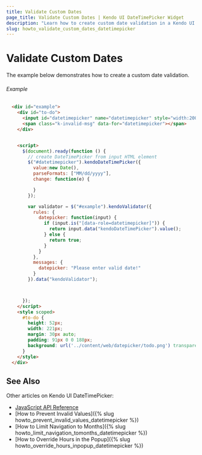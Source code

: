 ```yaml
---
title: Validate Custom Dates
page_title: Validate Custom Dates | Kendo UI DateTimePicker Widget
description: "Learn how to create custom date validation in a Kendo UI DateTimePicker widget."
slug: howto_validate_custom_dates_datetimepicker
---
```


# Validate Custom Dates

The example below demonstrates how to create a custom date validation.

###### Example

```html
  <div id="example">
    <div id="to-do">
      <input id="datetimepicker" name="datetimepicker" style="width:200px;" required />
      <span class="k-invalid-msg" data-for="datetimepicker"></span>
    </div>


    <script>
      $(document).ready(function () {
        // create DateTimePicker from input HTML element
        $("#datetimepicker").kendoDateTimePicker({
          value:new Date(),
          parseFormats: ["MM/dd/yyyy"],
          change: function(e) {

          }
        });

        var validator = $("#example").kendoValidator({
          rules: {
            datepicker: function(input) {
              if (input.is("[data-role=datetimepicker]")) {
                return input.data("kendoDateTimePicker").value();
              } else {
                return true;
              }
            }
          },
          messages: {
            datepicker: "Please enter valid date!" 
          }
        }).data("kendoValidator");



      });
    </script>
    <style scoped>
      #to-do {
        height: 52px;
        width: 221px;
        margin: 30px auto;
        padding: 91px 0 0 188px;
        background: url('../content/web/datepicker/todo.png') transparent no-repeat 0 0;
      }
    </style>
  </div>
```

## See Also

Other articles on Kendo UI DateTimePicker:

* [JavaScript API Reference](/api/javascript/ui/datetimepicker)
* [How to Prevent Invalid Values]({% slug howto_prevent_invalid_values_datetimepicker %})
* [How to Limit Navigation to Months]({% slug howto_limit_navigation_tomonths_datetimepicker %})
* [How to Override Hours in the Popup]({% slug howto_override_hours_inpopup_datetimepicker %})